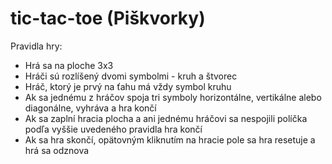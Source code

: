 # tic-tac-toe (Piškvorky)

Pravidla hry:
  * Hrá sa na ploche 3x3
  * Hráči sú rozlíšený dvomi symbolmi - kruh a štvorec
  * Hráč, ktorý je prvý na ťahu má vždy symbol kruhu
  * Ak sa jednému z hráčov spoja tri symboly horizontálne, vertikálne alebo diagonálne, vyhráva a hra končí
  * Ak sa zaplní hracia plocha a ani jednému hráčovi sa nespojili políčka podľa vyššie uvedeného pravidla hra končí
  * Ak sa hra skončí, opätovným kliknutím na hracie pole sa hra resetuje a hrá sa odznova
